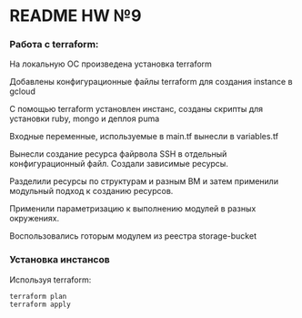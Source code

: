 # README HW №9
### **Работа с terraform:**
На локальную ОС произведена установка terraform

Добавлены конфигурационные файлы terraform для создания instance в gcloud

С помощью terraform установлен инстанс, созданы скрипты для установки ruby, mongo и деплоя puma

Входные переменные, используемые в main.tf вынесли в variables.tf

Вынесли создание ресурса файрвола SSH в отдельный конфигурационный файл. Создали зависимые ресурсы.

Разделили ресурсы по структурам и разным ВМ и затем применили модульный подход к созданию ресурсов.

Применили параметризацию к выполнению модулей в разных окружениях.

Воспользовались готорым модулем из реестра storage-bucket



### **Установка инстансов**

Используя terraform: 
```
terraform plan
terraform apply
```

